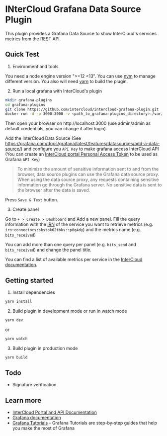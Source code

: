 # INterCloud Grafana Data Source Plugin

This plugin provides a Grafana Data Source to show InterCloud's services metrics from the REST API.

## Quick Test

1. Environment and tools

You need a node engine version ">=12 <13". You can use [nvm](https://github.com/nvm-sh/nvm) to manage different version.
You also will need [yarn](https://yarnpkg.com/) to build the plugin.

2. Run a local grafana with InterCloud's plugin

```BASH
mkdir grafana-plugins
cd grafana-plugins
git clone https://github.com/intercloud/intercloud-grafana-plugin.git
docker run -d -p 3000:3000 -v <path_to_grafana-plugins_directory>:/var/lib/grafana/plugins --name=grafana grafana/grafana:7.0.0
```

Then open your browser on http://localhost:3000 (use admin/admin as default credentials, you can change it after login).

Add the InterCloud Data Source (See https://grafana.com/docs/grafana/latest/features/datasources/add-a-data-source/) and configure you `API Key` to make grafana access InterCloud API (You can create an [InterCloud portal Personal Access Token](https://doc.intercloud.io/api-howtos/authentication/personal-access-token/) to be used as Grafana `API Key`)

> To minimize the amount of sensitive information sent to and from the browser, data source plugins can use the Grafana data source proxy. When using the data source proxy, any requests containing sensitive information go through the Grafana server. No sensitive data is sent to the browser after the data is saved.

Press `Save & Test` button.

3. Create panel

Go to `+ > Create > Dashboard` and Add a new panel.
Fill the query information with the [IRN](https://doc.intercloud.io/api-howtos/metrics/) of the service you want to retrieve metrics (e.g. `irn:connectors:skstok62tbks::p0q4dy`) and the metrics name (e.g. `bits_received`)

You can add more than one query per panel (e.g. `bits_send` and `bits_received`) and change the panel title.

You can find a list of available metrics per service in the [InterCloud documentation](https://doc.intercloud.io/api-howtos/metrics/).

## Getting started
1. Install dependencies
```BASH
yarn install
```
2. Build plugin in development mode or run in watch mode
```BASH
yarn dev
```
or
```BASH
yarn watch
```
3. Build plugin in production mode
```BASH
yarn build
```

## Todo

* Signature verification

## Learn more
- [InterCloud Portal and API Documentation](https://doc.intercloud.io)
- [Grafana documentation](https://grafana.com/docs/)
- [Grafana Tutorials](https://grafana.com/tutorials/) - Grafana Tutorials are step-by-step guides that help you make the most of Grafana
